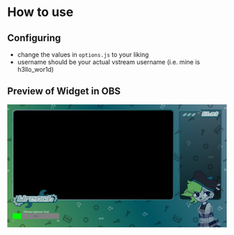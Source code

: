# How to use

## Configuring
- change the values in `options.js` to your liking
- username should be your actual vstream username (i.e. mine is h3llo_wor1d)

## Preview of Widget in OBS
![Preview](https://raw.githubusercontent.com/h3llo-wor1d/VStream-Widgets-Collection/main/Follow%20Goal/preview.png)
